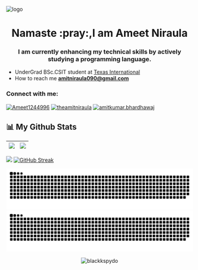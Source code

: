 
![logo](https://mir-s3-cdn-cf.behance.net/project_modules/1400/79731568097599.5b50bca477735.jpg)
<h1 align="center">Namaste :pray:,I am Ameet Niraula</h1>
<h3 align="center">I am currently enhancing my technical skills by actively studying a programming language.</h3>


-  UnderGrad BSc.CSIT student at [Texas International](https://texasintl.edu.np/)
-  How to reach me **amitniraula090@gmail.com**

<h3 align="left">Connect with me:</h3>
<p align="left">
<a href="https://x.com/Ameet1244996" target="blank"><img align="center" src="https://raw.githubusercontent.com/rahuldkjain/github-profile-readme-generator/master/src/images/icons/Social/twitter.svg" alt="Ameet1244996" height="30" width="40" /></a>
<a href="https://www.linkedin.com/in/theamitniraula/" target="blank"><img align="center" src="https://raw.githubusercontent.com/rahuldkjain/github-profile-readme-generator/master/src/images/icons/Social/linked-in-alt.svg" alt="theamitniraula" height="30" width="40" /></a>
<a href="https://www.facebook.com/amitkumar.bhardhawaj" target="blank"><img align="center" src="https://raw.githubusercontent.com/rahuldkjain/github-profile-readme-generator/master/src/images/icons/Social/facebook.svg" alt="amitkumar.bhardhawaj" height="30" width="40" /></a>




## 📊 My Github Stats
![](https://github-readme-stats.vercel.app/api?username=TheAmeet17&&show_icons=true&count_private=true&title_color=72A6FD&icon_color=bb2acf&text_color=38BDAD&bg_color=FFFFFF00)|![](https://github-readme-stats.vercel.app/api/top-langs/?username=TheAmeet17&layout=compact&theme=tokyonight&hide=php&langs_count=8&bg_color=FFFFFF00)|
|-|-|


![](https://activity-graph.herokuapp.com/graph?username=TheAmeet17&theme=redical&bg_color=ffffff00&color=38BDAD&title_color=72A6FD)
[![GitHub Streak](https://github-readme-streak-stats.herokuapp.com?user=TheAmeet17&theme=whatsapp-dark2&card_width=810)](https://git.io/streak-stats)

![github contribution grid snake animation](https://raw.githubusercontent.com/blackkspydo/blackkspydo/output/github-contribution-grid-snake-dark.svg#gh-dark-mode-only)![github contribution grid snake animation](https://raw.githubusercontent.com/blackkspydo/blackkspydo/output/github-contribution-grid-snake.svg#gh-light-mode-only)


<p align="center"><p align="center"> <img src="https://komarev.com/ghpvc/?username=TheAmeet17&style=for-the-badge" alt="blackkspydo"/>
